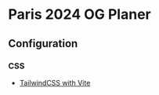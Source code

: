 # Paris 2024 OG Planer

## Configuration

### CSS

- [TailwindCSS with Vite](https://tailwindcss.com/docs/guides/vite)
